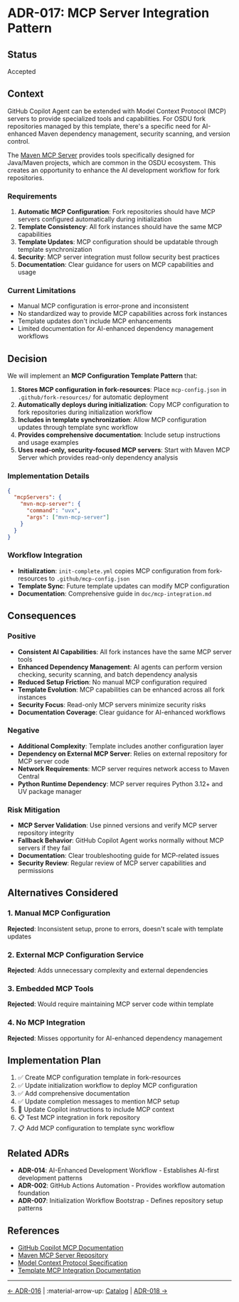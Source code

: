 # ADR-017: MCP Server Integration Pattern

## Status

Accepted

## Context

GitHub Copilot Agent can be extended with Model Context Protocol (MCP) servers to provide specialized tools and capabilities. For OSDU fork repositories managed by this template, there's a specific need for AI-enhanced Maven dependency management, security scanning, and version control.

The [Maven MCP Server](https://pypi.org/project/mvn-mcp-server/) provides tools specifically designed for Java/Maven projects, which are common in the OSDU ecosystem. This creates an opportunity to enhance the AI development workflow for fork repositories.

### Requirements

1. **Automatic MCP Configuration**: Fork repositories should have MCP servers configured automatically during initialization
2. **Template Consistency**: All fork instances should have the same MCP capabilities
3. **Template Updates**: MCP configuration should be updatable through template synchronization
4. **Security**: MCP server integration must follow security best practices
5. **Documentation**: Clear guidance for users on MCP capabilities and usage

### Current Limitations

- Manual MCP configuration is error-prone and inconsistent
- No standardized way to provide MCP capabilities across fork instances
- Template updates don't include MCP enhancements
- Limited documentation for AI-enhanced dependency management workflows

## Decision

We will implement an **MCP Configuration Template Pattern** that:

1. **Stores MCP configuration in fork-resources**: Place `mcp-config.json` in `.github/fork-resources/` for automatic deployment
2. **Automatically deploys during initialization**: Copy MCP configuration to fork repositories during initialization workflow
3. **Includes in template synchronization**: Allow MCP configuration updates through template sync workflow
4. **Provides comprehensive documentation**: Include setup instructions and usage examples
5. **Uses read-only, security-focused MCP servers**: Start with Maven MCP Server which provides read-only dependency analysis

### Implementation Details

```json
{
  "mcpServers": {
    "mvn-mcp-server": {
      "command": "uvx",
      "args": ["mvn-mcp-server"]
    }
  }
}
```

### Workflow Integration

- **Initialization**: `init-complete.yml` copies MCP configuration from fork-resources to `.github/mcp-config.json`
- **Template Sync**: Future template updates can modify MCP configuration
- **Documentation**: Comprehensive guide in `doc/mcp-integration.md`

## Consequences

### Positive

- **Consistent AI Capabilities**: All fork instances have the same MCP server tools
- **Enhanced Dependency Management**: AI agents can perform version checking, security scanning, and batch dependency analysis
- **Reduced Setup Friction**: No manual MCP configuration required
- **Template Evolution**: MCP capabilities can be enhanced across all fork instances
- **Security Focus**: Read-only MCP servers minimize security risks
- **Documentation Coverage**: Clear guidance for AI-enhanced workflows

### Negative

- **Additional Complexity**: Template includes another configuration layer
- **Dependency on External MCP Server**: Relies on external repository for MCP server code
- **Network Requirements**: MCP server requires network access to Maven Central
- **Python Runtime Dependency**: MCP server requires Python 3.12+ and UV package manager

### Risk Mitigation

- **MCP Server Validation**: Use pinned versions and verify MCP server repository integrity
- **Fallback Behavior**: GitHub Copilot Agent works normally without MCP servers if they fail
- **Documentation**: Clear troubleshooting guide for MCP-related issues
- **Security Review**: Regular review of MCP server capabilities and permissions

## Alternatives Considered

### 1. Manual MCP Configuration
**Rejected**: Inconsistent setup, prone to errors, doesn't scale with template updates

### 2. External MCP Configuration Service
**Rejected**: Adds unnecessary complexity and external dependencies

### 3. Embedded MCP Tools
**Rejected**: Would require maintaining MCP server code within template

### 4. No MCP Integration
**Rejected**: Misses opportunity for AI-enhanced dependency management

## Implementation Plan

1. ✅ Create MCP configuration template in fork-resources
2. ✅ Update initialization workflow to deploy MCP configuration
3. ✅ Add comprehensive documentation
4. ✅ Update completion messages to mention MCP setup
5. 🔄 Update Copilot instructions to include MCP context
6. 📋 Test MCP integration in fork repository
7. 📋 Add MCP configuration to template sync workflow

## Related ADRs

- **ADR-014**: AI-Enhanced Development Workflow - Establishes AI-first development patterns
- **ADR-002**: GitHub Actions Automation - Provides workflow automation foundation
- **ADR-007**: Initialization Workflow Bootstrap - Defines repository setup patterns

## References

- [GitHub Copilot MCP Documentation](https://docs.github.com/en/enterprise-cloud@latest/copilot/customizing-copilot/extending-copilot-coding-agent-with-mcp)
- [Maven MCP Server Repository](https://pypi.org/project/mvn-mcp-server/)
- [Model Context Protocol Specification](https://modelcontextprotocol.io/)
- [Template MCP Integration Documentation](../mcp-integration.md)
---

[← ADR-016](016-initialization-security-handling.md) | :material-arrow-up: [Catalog](index.md) | [ADR-018 →](018-fork-resources-staging-pattern.md)
